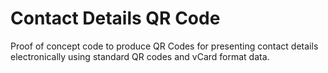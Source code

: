 # Contact Details QR Code

Proof of concept code to produce QR Codes for presenting contact details electronically using standard QR codes and vCard format data.
